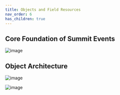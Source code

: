 ```yaml
---
title: Objects and Field Resources
nav_order: 6
has_children: true
---
```

## Core Foundation of Summit Events
![image](https://user-images.githubusercontent.com/60475518/167001579-1a30422f-f78d-4dde-87db-4678030cb03d.png)

## Object Architecture
![image](https://user-images.githubusercontent.com/60475518/167001115-eb31431f-363e-41d2-b8f5-aa8c6774b23a.png)

![image]()
